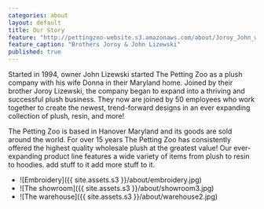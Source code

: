 ```yaml
---
categories: about
layout: default
title: Our Story
feature: "http://pettingzoo-website.s3.amazonaws.com/about/Joroy_John_web.jpg"
feature_caption: "Brothers Joroy & John Lizewski"
published: true
---
```


Started in 1994, owner John Lizewski started The Petting Zoo as a plush company with his wife Donna in their Maryland home. Joined by their brother Joroy Lizewski, the company began to expand into a thriving and successful plush business. They now are joined by 50 employees who work together to create the newest, trend-forward designs in an ever expanding collection of plush, resin, and more!

The Petting Zoo is based in Hanover Maryland and its goods are sold around the world. For over 15 years The Petting Zoo has consistently offered the highest quality wholesale plush at the greatest value! Our ever-expanding product line features a wide variety of items from plush to resin to hoodies. add stuff to it add more stuff to it.

- ![Embroidery]({{ site.assets.s3 }}/about/embroidery.jpg)
- ![The showroom]({{ site.assets.s3 }}/about/showroom3.jpg)
- ![The warehouse]({{ site.assets.s3 }}/about/warehouse2.jpg)